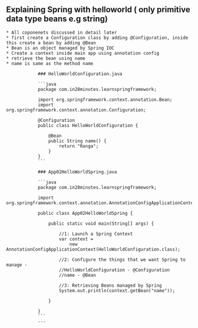 ## Explaining Spring with helloworld ( only primitive data type beans e.g string)
    * All coponenets discussed in detail later
	* first create a Configuration class by adding @Configuration, inside this create a bean by adding @Bean
	* Bean is an object managed by Spring IOC
	* Create a context inside main app using annotation config
	* retrieve the bean using name 
	* name is same as the method name

				### HelloWorldConfiguration.java

				```java
				package com.in28minutes.learnspringframework;

				import org.springframework.context.annotation.Bean;
				import org.springframework.context.annotation.Configuration;

				@Configuration
				public class HelloWorldConfiguration {
					
					@Bean
					public String name() {
						return "Ranga";
					}	
				}
				```

				### App02HelloWorldSpring.java

				```java
				package com.in28minutes.learnspringframework;

				import org.springframework.context.annotation.AnnotationConfigApplicationContext;

				public class App02HelloWorldSpring {

					public static void main(String[] args) {

						//1: Launch a Spring Context
						var context = 
							new AnnotationConfigApplicationContext(HelloWorldConfiguration.class);
						
						//2: Configure the things that we want Spring to manage - 
						//HelloWorldConfiguration - @Configuration
						//name - @Bean
						
						//3: Retrieving Beans managed by Spring
						System.out.println(context.getBean("name"));
						
					}

				}
				```
				---


